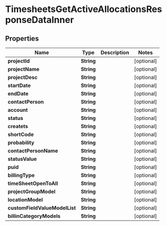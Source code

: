 

# TimesheetsGetActiveAllocationsResponseDataInner


## Properties

| Name | Type | Description | Notes |
|------------ | ------------- | ------------- | -------------|
|**projectId** | **String** |  |  [optional] |
|**projectName** | **String** |  |  [optional] |
|**projectDesc** | **String** |  |  [optional] |
|**startDate** | **String** |  |  [optional] |
|**endDate** | **String** |  |  [optional] |
|**contactPerson** | **String** |  |  [optional] |
|**account** | **String** |  |  [optional] |
|**status** | **String** |  |  [optional] |
|**createts** | **String** |  |  [optional] |
|**shortCode** | **String** |  |  [optional] |
|**probability** | **String** |  |  [optional] |
|**contactPersonName** | **String** |  |  [optional] |
|**statusValue** | **String** |  |  [optional] |
|**puid** | **String** |  |  [optional] |
|**billingType** | **String** |  |  [optional] |
|**timeSheetOpenToAll** | **String** |  |  [optional] |
|**projectGroupModel** | **String** |  |  [optional] |
|**locationModel** | **String** |  |  [optional] |
|**customFieldValueModelList** | **String** |  |  [optional] |
|**billinCategoryModels** | **String** |  |  [optional] |



